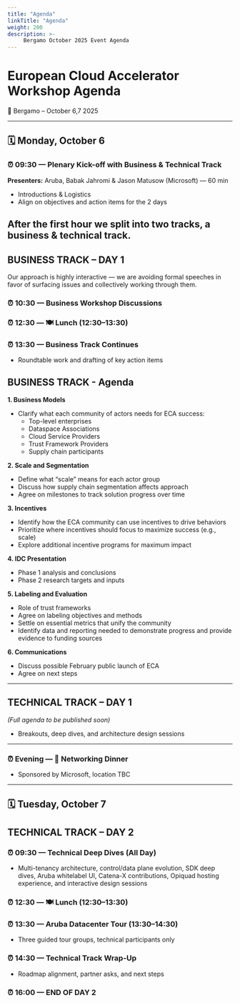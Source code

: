 ```yaml
---
title: "Agenda"
linkTitle: "Agenda"
weight: 200
description: >-
     Bergamo October 2025 Event Agenda  
---
```

# European Cloud Accelerator Workshop Agenda  
📍 Bergamo – October 6,7 2025  

---

## 🗓 Monday, October 6

### ⏰ 09:30 — Plenary Kick-off with Business & Technical Track
**Presenters:** Aruba, Babak Jahromi & Jason Matusow (Microsoft) — 60 min  
- Introductions & Logistics
- Align on objectives and action items for the 2 days

After the first hour we split into two tracks, a business & technical track. 
---

## BUSINESS TRACK – DAY 1

Our approach is highly interactive — we are avoiding formal speeches in favor of surfacing issues and collectively working through them.  

### ⏰ 10:30 — Business Workshop Discussions  

### ⏰ 12:30 — 🍽 Lunch (12:30–13:30)

### ⏰ 13:30 — Business Track Continues  
- Roundtable work and drafting of key action items  

## BUSINESS TRACK - Agenda
**1. Business Models**  
- Clarify what each community of actors needs for ECA success:  
  - Top-level enterprises  
  - Dataspace Associations  
  - Cloud Service Providers  
  - Trust Framework Providers  
  - Supply chain participants  

**2. Scale and Segmentation**  
- Define what “scale” means for each actor group  
- Discuss how supply chain segmentation affects approach  
- Agree on milestones to track solution progress over time  

**3. Incentives**  
- Identify how the ECA community can use incentives to drive behaviors  
- Prioritize where incentives should focus to maximize success (e.g., scale)  
- Explore additional incentive programs for maximum impact  

**4. IDC Presentation**  
- Phase 1 analysis and conclusions  
- Phase 2 research targets and inputs  

**5. Labeling and Evaluation**  
- Role of trust frameworks  
- Agree on labeling objectives and methods  
- Settle on essential metrics that unify the community  
- Identify data and reporting needed to demonstrate progress and provide evidence to funding sources  

**6. Communications**  
- Discuss possible February public launch of ECA  
- Agree on next steps  



---

## TECHNICAL TRACK – DAY 1  
*(Full agenda to be published soon)*  
- Breakouts, deep dives, and architecture design sessions  

---

### ⏰ Evening — 🍷 Networking Dinner  
- Sponsored by Microsoft, location TBC  

---

## 🗓 Tuesday, October 7

## TECHNICAL TRACK – DAY 2

### ⏰ 09:30 — Technical Deep Dives (All Day)  
- Multi-tenancy architecture, control/data plane evolution, SDK deep dives, Aruba whitelabel UI, Catena-X contributions, Opiquad hosting experience, and interactive design sessions  

### ⏰ 12:30 — 🍽 Lunch (12:30–13:30)

### ⏰ 13:30 — Aruba Datacenter Tour (13:30–14:30)  
- Three guided tour groups, technical participants only  

### ⏰ 14:30 — Technical Track Wrap-Up  
- Roadmap alignment, partner asks, and next steps  

### ⏰ 16:00 — END OF DAY 2
